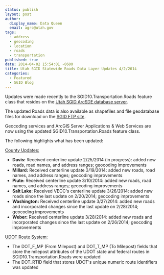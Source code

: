 ```yaml
---
status: publish
layout: post
author:
  display_name: Data Queen
  email: agrc@utah.gov
tags:
  - address
  - geocoding
  - location
  - roads
  - transportation
published: true
date: 2014-04-02 15:54:01 -0600
title: Utah SGID Statewide Roads Data Layer Updates 4/2/2014
categories:
  - Featured
  - SGID Blog
---
```

<p>Updates were made recently to the SGID10.Transportation.Roads feature class that resides on the <a href="{{ "/data/how-to-connect-to-the-sgid-via-sde/" | prepend: site.baseurl }}">Utah SGID ArcSDE database server</a>.</p>
<p>The updated Roads data is also available as shapefiles and file geodatabase files for download on the <a href="ftp://ftp.agrc.utah.gov/UtahSGID_Vector/UTM12_NAD83/TRANSPORTATION/PackagedData/_Statewide/UtahRoadAndHighwaySystem/">SGID FTP site</a>.</p>
<p>Geocoding services and ArcGIS Server Applications & Web Services are now using the updated SGID10.Transportation.Roads feature class.</p>
<p>The following highlights what has been updated:</p>
<p><span style="text-decoration: underline;">County Updates:</span></p>
<ul>
<li><strong>Davis:</strong> Received centerline update 2/25/2014 (in progress): added new roads, road names, and address ranges; geocoding improvements</li>
<li><strong>Millard:</strong> Received centerline update 3/19/2014: added new roads, road names, and address ranges; geocoding improvements
<li><strong>Piute:</strong> Received centerline update 3/10/2014: added new roads, road names, and address ranges; geocoding improvements</li>
<li><strong>Salt Lake:</strong> Received VECC's centerline update 3/26/2014: added new roads since the last update on 2/20/2014; geocoding improvements</li>
<li><strong>Washington:</strong> Received centerline update 3/27/2014: added new roads and incorporated changes since the last update on 2/28/2014; geocoding improvements</li>
<li><strong>Weber:</strong> Received centerline update 3/28/2014: added new roads and incorporated changes since the last update on 2/26/2014; geocoding improvements</li>
</ul>
<p><span style="text-decoration: underline;">UDOT Route System:</span></p>
<ul>
<li>The DOT_F_MP (From Milepost) and DOT_T_MP (To Milepost) fields that store the milepost attributes of the UDOT state and federal routes in SGID10.Transportation.Roads were updated</li>
<li>The DOT_RTID field that stores UDOT's unique numeric route identifiers was updated</li>
</ul>
</ul>
</ul>
